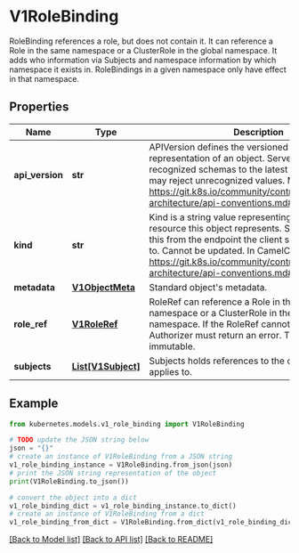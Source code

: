 # V1RoleBinding

RoleBinding references a role, but does not contain it.  It can reference a Role in the same namespace or a ClusterRole in the global namespace. It adds who information via Subjects and namespace information by which namespace it exists in.  RoleBindings in a given namespace only have effect in that namespace.

## Properties

Name | Type | Description | Notes
------------ | ------------- | ------------- | -------------
**api_version** | **str** | APIVersion defines the versioned schema of this representation of an object. Servers should convert recognized schemas to the latest internal value, and may reject unrecognized values. More info: https://git.k8s.io/community/contributors/devel/sig-architecture/api-conventions.md#resources | [optional] 
**kind** | **str** | Kind is a string value representing the REST resource this object represents. Servers may infer this from the endpoint the client submits requests to. Cannot be updated. In CamelCase. More info: https://git.k8s.io/community/contributors/devel/sig-architecture/api-conventions.md#types-kinds | [optional] 
**metadata** | [**V1ObjectMeta**](V1ObjectMeta.md) | Standard object&#39;s metadata. | [optional] 
**role_ref** | [**V1RoleRef**](V1RoleRef.md) | RoleRef can reference a Role in the current namespace or a ClusterRole in the global namespace. If the RoleRef cannot be resolved, the Authorizer must return an error. This field is immutable. | 
**subjects** | [**List[V1Subject]**](V1Subject.md) | Subjects holds references to the objects the role applies to. | [optional] 

## Example

```python
from kubernetes.models.v1_role_binding import V1RoleBinding

# TODO update the JSON string below
json = "{}"
# create an instance of V1RoleBinding from a JSON string
v1_role_binding_instance = V1RoleBinding.from_json(json)
# print the JSON string representation of the object
print(V1RoleBinding.to_json())

# convert the object into a dict
v1_role_binding_dict = v1_role_binding_instance.to_dict()
# create an instance of V1RoleBinding from a dict
v1_role_binding_from_dict = V1RoleBinding.from_dict(v1_role_binding_dict)
```
[[Back to Model list]](../README.md#documentation-for-models) [[Back to API list]](../README.md#documentation-for-api-endpoints) [[Back to README]](../README.md)


